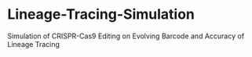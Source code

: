 # Lineage-Tracing-Simulation
Simulation of CRISPR-Cas9 Editing on Evolving Barcode and Accuracy of Lineage Tracing 

